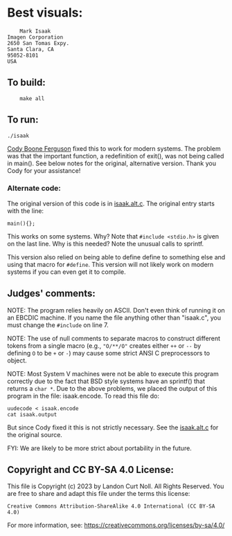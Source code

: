 # Best visuals:

    	Mark Isaak
	Imagen Corporation
	2650 San Tomas Expy.
	Santa Clara, CA 
	95052-8101
	USA

## To build:

        make all

## To run:

	./isaak

[Cody Boone Ferguson](/winners.html#Cody_Boone_Ferguson) fixed this to work for
modern systems. The problem was that the important function, a redefinition of
exit(), was not being called in main(). See below notes for the original,
alternative version. Thank you Cody for your assistance!

### Alternate code:

The original version of this code is in [isaak.alt.c](isaak.alt.c).
The original entry starts with the line:

	main(){};

This works on some systems.  Why?  Note that `#include <stdio.h>` is given on
the last line.  Why is this needed?  Note the unusual calls to sprintf.

This version also relied on being able to define define to something else and
using that macro for `#define`. This version will not likely work on modern
systems if you can even get it to compile.


## Judges' comments:

NOTE:  The program relies heavily on ASCII.  Don't even think of running it on
an EBCDIC machine.  If you name the file anything other than "isaak.c", you must
change the `#include` on line 7.

NOTE: The use of null comments to separate macros to construct different tokens
from a single macro (e.g., `"O/**/O"` creates either `++` or `--` by defining
`O` to be `+` or `-`) may cause some strict ANSI C preprocessors to object.

NOTE: Most System V machines were not be able to execute this program correctly
due to the fact that BSD style systems have an sprintf() that returns a `char *`.
Due to the above problems, we placed the output of this program in the file:
isaak.encode.  To read this file do:

	uudecode < isaak.encode
	cat isaak.output

But since Cody fixed it this is not strictly necessary. See the
[isaak.alt.c](isaak.alt.c) for the original source.

FYI: We are likely to be more strict about portability in the future.

## Copyright and CC BY-SA 4.0 License:

This file is Copyright (c) 2023 by Landon Curt Noll.  All Rights Reserved.
You are free to share and adapt this file under the terms this license:

    Creative Commons Attribution-ShareAlike 4.0 International (CC BY-SA 4.0)

For more information, see: https://creativecommons.org/licenses/by-sa/4.0/
